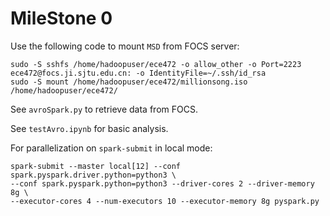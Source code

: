 # MileStone 0

Use the following code to mount `MSD` from FOCS server:

```shell
sudo -S sshfs /home/hadoopuser/ece472 -o allow_other -o Port=2223 ece472@focs.ji.sjtu.edu.cn: -o IdentityFile=~/.ssh/id_rsa
sudo -S mount /home/hadoopuser/ece472/millionsong.iso /home/hadoopuser/ece472/
```

See `avroSpark.py` to retrieve data from FOCS.

See `testAvro.ipynb` for basic analysis.

For parallelization on `spark-submit` in local mode:

```shell
spark-submit --master local[12] --conf spark.pyspark.driver.python=python3 \
--conf spark.pyspark.python=python3 --driver-cores 2 --driver-memory 8g \
--executor-cores 4 --num-executors 10 --executor-memory 8g pyspark.py
```
